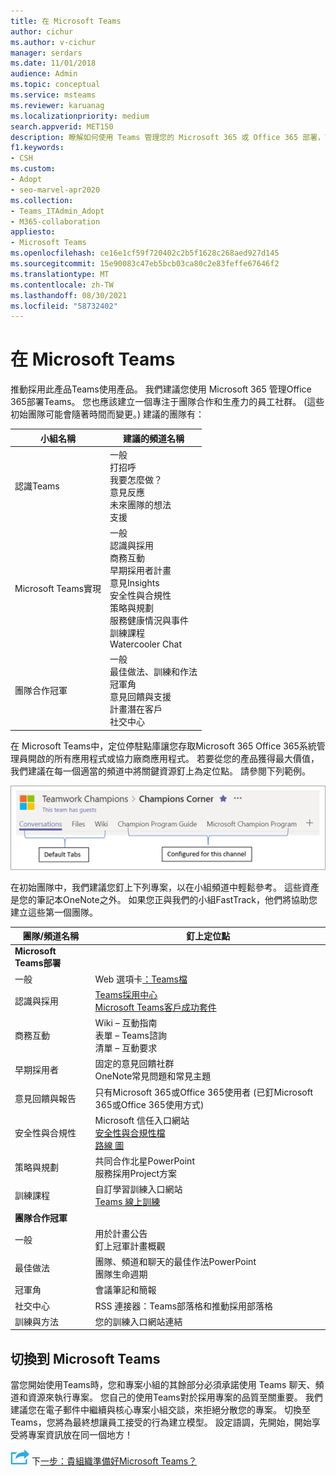 ```yaml
---
title: 在 Microsoft Teams
author: cichur
ms.author: v-cichur
manager: serdars
ms.date: 11/01/2018
audience: Admin
ms.topic: conceptual
ms.service: msteams
ms.reviewer: karuanag
ms.localizationpriority: medium
search.appverid: MET150
description: 瞭解如何使用 Teams 管理您的 Microsoft 365 或 Office 365 部署，Teams，包括如何將重要資源釘上為適當頻道中的定位字元。
f1.keywords:
- CSH
ms.custom:
- Adopt
- seo-marvel-apr2020
ms.collection:
- Teams_ITAdmin_Adopt
- M365-collaboration
appliesto:
- Microsoft Teams
ms.openlocfilehash: ce16e1cf59f720402c2b5f1628c268aed927d145
ms.sourcegitcommit: 15e90083c47eb5bcb03ca80c2e83feffe67646f2
ms.translationtype: MT
ms.contentlocale: zh-TW
ms.lasthandoff: 08/30/2021
ms.locfileid: "58732402"
---
```

# <a name="create-your-first-teams-in-microsoft-teams"></a>在 Microsoft Teams

推動採用此產品Teams使用產品。 我們建議您使用 Microsoft 365 管理Office 365部署Teams。 您也應該建立一個專注于團隊合作和生產力的員工社群。  (這些初始團隊可能會隨著時間而變更。) 建議的團隊有：

| 小組名稱 | 建議的頻道名稱 |
| --------- | ---------------------- |
| 認識Teams | 一般</br> 打招呼</br> 我要怎麼做？</br>意見反應 </br> 未來團隊的想法 </br> 支援 |
| Microsoft Teams實現 | 一般 <br/> 認識與採用 <br/> 商務互動 <br/> 早期採用者計畫 <br/> 意見Insights <br/> 安全性與合規性 <br/> 策略與規劃 <br/> 服務健康情況與事件 <br/> 訓練課程 <br/> Watercooler Chat |
| 團隊合作冠軍 | 一般 <br/> 最佳做法、訓練和作法 <br/> 冠軍角 <br/> 意見回饋與支援 <br/> 計畫潛在客戶 <br/> 社交中心 |

在 Microsoft Teams中，定位停駐點[](/microsoftteams/platform/concepts/tabs/tabs-overview)庫讓您存取Microsoft 365 Office 365系統管理員開啟的所有應用程式或協力廠商應用程式。 若要從您的產品獲得最大價值，我們建議在每一個適當的頻道中將關鍵資源釘上為定位點。 請參閱下列範例。

![顯示預設和自訂定位停駐點的螢幕擷取畫面。](media/teams-adoption-tab-example.png)

在初始團隊中，我們建議您釘上下列專案，以在小組頻道中輕鬆參考。 這些資產是您的筆記本OneNote之外。 如果您正與我們的小組FastTrack，他們將協助您建立這些第一個團隊。 

|團隊/頻道名稱 | 釘上定位點 |
|----------------- | ---------- |
| **Microsoft Teams部署** ||
| 一般 | Web 選項卡[：Teams檔](./index.yml) |
| 認識與採用 | [Teams採用中心](https://aka.ms/DriveTeamsAdoption)<br/>[Microsoft Teams客戶成功套件](https://aka.ms/TeamsCustomerSuccess)|
| 商務互動 | Wiki – 互動指南<br/>表單 – Teams諮詢<br/>清單 – 互動要求 |
|早期採用者 | 固定的意見回饋社群 <br/> OneNote常見問題和常見主題 |
| 意見回饋與報告 | 只有Microsoft 365或Office 365使用者 (已釘Microsoft 365或Office 365使用方式)  |
| 安全性與合規性 | Microsoft 信任入口網站 <br/> [安全性與合規性檔](/office365/securitycompliance/index)<br/> [路線 圖](/office365/securitycompliance/security-roadmap) |
| 策略與規劃 | 共同合作北星PowerPoint <br/> 服務採用Project方案 |
| 訓練課程 | 自訂學習訓練入口網站 <br/> [Teams 線上訓練](https://aka.ms/TeamsTraining) |
| **團隊合作冠軍**|  |
| 一般 | 用於計畫公告 <br/> 釘上冠軍計畫概觀 |
| 最佳做法 | 團隊、頻道和聊天的最佳作法PowerPoint <br/> 團隊生命週期 |
| 冠軍角 | 會議筆記和簡報 |
| 社交中心 | RSS 連接器：Teams部落格和推動採用部落格 |
| 訓練與方法 | 您的訓練入口網站連結 |

## <a name="making-the-switch-to-microsoft-teams"></a>切換到 Microsoft Teams

當您開始使用Teams時，您和專案小組的其餘部分必須承諾使用 Teams 聊天、頻道和資源來執行專案。 您自己的使用Teams對於採用專案的品質至關重要。 我們建議您在電子郵件中繼續與核心專案小組交談，來拒絕分散您的專案。 切換至Teams，您將為最終想讓員工接受的行為建立模型。 設定語調，先開始，開始享受將專案資訊放在同一個地方！  

![描述下一個步驟的圖示。](media/teams-adoption-next-icon.png) 下[一步：貴組織準備好Microsoft Teams？](teams-adoption-assess-readiness.md)